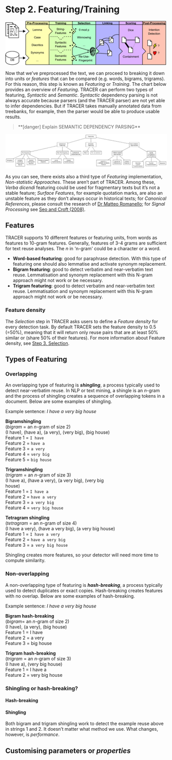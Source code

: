 # Step 2. Featuring/Training

![](/assets/architecture.png)

Now that we’ve preprocessed the text, we can proceed to breaking it down into units or _features_ that can be compared \(e.g. words, bigrams, trigrams\). For this reason, this step is known as _Featuring_ or _Training_. The chart below provides an overview of _Featuring_. TRACER can perform two types of featuring, _Syntactic_ and _Semantic_. _Syntactic_ dependency parsing is not always accurate because parsers \(and the TRACER parser\) are not yet able to infer dependencies. But if TRACER takes manually annotated data from treebanks, for example, then the parser would be able to produce usable results.

> \*\*\[danger\] Explain SEMANTIC DEPENDENCY PARSING\*\*

![featuring](/assets/featuring-overview.png "Overview of Featuring.")

As you can see, there exists also a third type of _Featuring_ implementation, _Non-statistic Approaches_. These aren’t part of TRACER. Among these, _Verba dicendi_ featuring could be used for fragmentary texts but it’s not a stable feature; _Surface Features_, for example quotation marks, are also an unstable feature as they don’t always occur in historical texts; for _Canonical References_, please consult the research of [Dr Matteo Romanello](https://www.researchgate.net/profile/Matteo_Romanello); for _Signal Processing_ see [Seo and Croft \(2008\)](/references.md).

## Features

TRACER supports 10 different features or featuring units, from words as features to 10-gram features. Generally, features of 3-4 grams are sufficient for text reuse analyses. The _n_ in 'n-gram' could be a character or a word.

* **Word-based featuring**: good for paraphrase detection. With this type of featuring one should also lemmatise and activate synonym replacement.
* **Bigram featuring**: good to detect verbatim and near-verbatim text reuse. Lemmatisation and synonym replacement with this N-gram approach might not work or be necessary.
* **Trigram featuring**: good to detect verbatim and near-verbatim text reuse. Lemmatisation and synonym replacement with this N-gram approach might not work or be necessary.

### Feature density

The _Selection_ step in TRACER asks users to define a _Feature density_ for every detection task. By default TRACER sets the feature density to 0.5 \(=50%\), meaning that it will return only reuse pairs that are at least 50% similar or \(share 50% of their features\). For more information about Feature density, see [Step 3. Selection](/configuration/step-3-selection.md).

## Types of Featuring

### Overlapping

An overlapping type of featuring is _**shingling**_, a process typically used to detect near-verbatim reuse. In NLP or text mining, a shingle is an _n_-gram and the process of shingling creates a sequence of overlapping tokens in a document. Below are some examples of shingling.

Example sentence: _I have a very big house_

**Bigramshingling**  
\(_bigram_ = an _n_-gram of size 2\)  
\(I have\), \(have a\), \(a very\), \(very big\), \(big house\)  
Feature 1 = `I have`  
Feature 2 = `have a`  
Feature 3 = `a very`  
Feature 4 = `very big`  
Feature 5 = `big house`

**Trigramshingling**  
\(_trigram_ = an _n_-gram of size 3\)  
\(I have a\), \(have a very\), \(a very big\), \(very big  
house\)  
Feature 1 = `I have a`  
Feature 2 = `have a very`  
Feature 3 = `a very big`  
Feature 4 = `very big house`

**Tetragram shingling**  
\(_tetragram_ = an _n_-gram of size 4\)  
\(I have a very\), \(have a very big\), \(a very big house\)  
Feature 1 = `I have a very`  
Feature 2 = `have a very big`  
Feature 3 = `a very big house`

Shingling creates more features, so your detector will need more time to compute similarity.

### Non-overlapping

A non-overlapping type of featuring is _**hash-breaking**_, a process typically used to detect duplicates or exact copies. Hash-breaking creates features with no overlap. Below are some examples of hash-breaking.

Example sentence: _I have a very big house_

**Bigram hash-breaking**  
\(_bigram_= an _n_-gram of size 2\)  
\(I have\), \(a very\), \(big house\)  
Feature 1 = I have  
Feature 2 = a very  
Feature 3 = big house

**Trigram hash-breaking**  
\(_trigram_ = an _n_-gram of size 3\)  
\(I have a\), \(very big house\)  
Feature 1 = I have a  
Feature 2 = very big house

### Shingling or hash-breaking?

#### Hash-breaking

#### Shingling

Both bigram and trigram shingling work to detect the example reuse above in strings 1 and 2. It doesn’t matter what method we use. What changes, however, is _performance_.

## Customising parameters or _properties_




